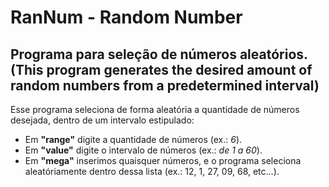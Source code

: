 # RanNum - Random Number
## Programa para seleção de números aleatórios. (This program generates the desired amount of random numbers from a predetermined interval)

Esse programa seleciona de forma aleatória a quantidade de números desejada, dentro de um intervalo estipulado:    

- Em **"range"** digite a quantidade de números (ex.: *6*).   
- Em **"value"** digite o intervalo de números (ex.: *de 1 a 60*).  
- Em **"mega"** inserimos quaisquer números, e o programa seleciona aleatóriamente dentro dessa lista (ex.: 12, 1, 27, 09, 68, etc...).  
